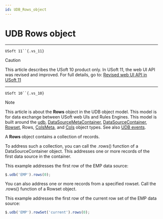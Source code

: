 ```yaml
---
id: UDB_Rows_object
---
```


# UDB Rows object



----

`USoft 11``{.vs_11}`

> [!CAUTION]
> This article describes the USoft 10 product only.
> In USoft 11, the web UI API was revised and improved. For full details, go to:
> [Revised web UI API in USoft 11](/docs/Web%20and%20app%20UIs/UDB%20udb/Revised%20web%20UI%20API%20in%20USoft%2011.md)

----

`USoft 10``{.vs_10}`

> [!NOTE]
> This article is about the **Rows** object in the UDB object model. This model is for data exchange between USoft web UIs and Rules Engines.
> This model is built around the [udb](/docs/Web%20and%20app%20UIs/UDB%20udb), [DataSourceMetaContainer](/docs/Web%20and%20app%20UIs/UDB%20DataSourceMetaContainer), [DataSourceContainer](/docs/Web%20and%20app%20UIs/UDB%20DataSourceContainer), [Rowset](/docs/Web%20and%20app%20UIs/UDB%20Rowset), Rows, [ColsMeta](/docs/Web%20and%20app%20UIs/UDB%20ColsMeta), and [Cols](/docs/Web%20and%20app%20UIs/UDB%20Cols) object types. See also [UDB events](/docs/Web%20and%20app%20UIs/UDB%20Events).

A **Rows** object contains a collection of records.

To address such a collection, you can call the .rows() function of a DataSourceContainer object. This addresses one or more records of the first data source in the container.

This example addresses the first row of the EMP data source:

```js
$.udb('EMP').rows(0);
```

You can also address one or more records from a specified rowset. Call the .rows() function of a Rowset object.

This example addresses the first row of the current row set of the EMP data source:

```js
$.udb('EMP').rowSet('current').rows(0);
```

 